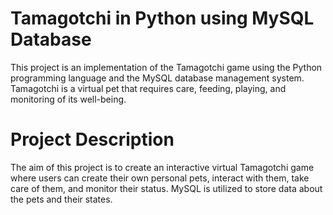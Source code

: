 # Tamagotchi in Python using MySQL Database

This project is an implementation of the Tamagotchi game using the Python programming language and the MySQL database management system. 
Tamagotchi is a virtual pet that requires care, feeding, playing, and monitoring of its well-being.

# Project Description

The aim of this project is to create an interactive virtual Tamagotchi game where users can create their own personal pets, interact with them, take care of them, and monitor their status. 
MySQL is utilized to store data about the pets and their states.
